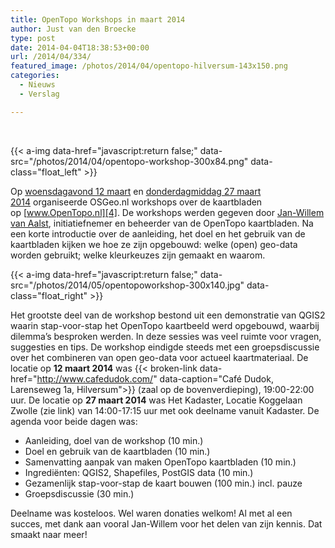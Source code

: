 ```yaml
---
title: OpenTopo Workshops in maart 2014
author: Just van den Broecke
type: post
date: 2014-04-04T18:38:53+00:00
url: /2014/04/334/
featured_image: /photos/2014/04/opentopo-hilversum-143x150.png
categories:
  - Nieuws
  - Verslag

---
```

&nbsp;

<!-- <img loading="lazy" class="alignleft wp-image-156 size-medium" src="/photos/2014/04/opentopo-workshop-300x84.png" alt="opentopo-workshop" width="300" height="84" srcset="/photos/2014/04/opentopo-workshop-300x84.png 300w, /photos/2014/04/opentopo-workshop-260x73.png 260w, /photos/2014/04/opentopo-workshop-160x45.png 160w, /photos/2014/04/opentopo-workshop.png 330w" sizes="(max-width: 300px) 100vw, 300px" /> -->
{{< a-img data-href="javascript:return false;" data-src="/photos/2014/04/opentopo-workshop-300x84.png" data-class="float_left" >}}

Op [woensdagavond 12 maart][1] en [donderdagmiddag 27 maart 2014][2] organiseerde OSGeo.nl workshops over de kaartbladen op [www.OpenTopo.nl][4]. De workshops werden gegeven door [Jan-Willem van Aalst][4], initiatiefnemer en beheerder van de OpenTopo kaartbladen. Na een korte introductie over de aanleiding, het doel en het gebruik van de kaartbladen kijken we hoe ze zijn opgebouwd: welke (open) geo-data worden gebruikt; welke kleurkeuzes zijn gemaakt en waarom. 

<!-- <img loading="lazy" class="alignright wp-image-195 size-medium" src="/photos/2014/05/opentopoworkshop-300x140.jpg" alt="opentopoworkshop" width="300" height="140" srcset="/photos/2014/05/opentopoworkshop-300x140.jpg 300w, /photos/2014/05/opentopoworkshop-1024x478.jpg 1024w, /photos/2014/05/opentopoworkshop-624x291.jpg 624w, /photos/2014/05/opentopoworkshop.jpg 1070w" sizes="(max-width: 300px) 100vw, 300px" /> -->
{{< a-img data-href="javascript:return false;" data-src="/photos/2014/05/opentopoworkshop-300x140.jpg" data-class="float_right" >}}

Het grootste deel van de workshop bestond uit een demonstratie van QGIS2 waarin stap-voor-stap het OpenTopo kaartbeeld werd opgebouwd, waarbij dilemma’s besproken werden. In deze sessies was veel ruimte voor vragen, suggesties en tips. De workshop eindigde steeds met een groepsdiscussie over het combineren van open geo-data voor actueel kaartmateriaal. De locatie op **12 maart 2014** was {{< broken-link data-href="http://www.cafedudok.com/" data-caption="Café Dudok, Larenseweg 1a, Hilversum">}} (zaal op de bovenverdieping), 19:00-22:00 uur. De locatie op **27 maart 2014** was Het Kadaster, Locatie Koggelaan Zwolle 
(zie link) van 14:00-17:15 uur met ook deelname vanuit Kadaster. De agenda voor beide dagen was:

  * Aanleiding, doel van de workshop (10 min.)
  * Doel en gebruik van de kaartbladen (10 min.)
  * Samenvatting aanpak van maken OpenTopo kaartbladen (10 min.)
  * Ingrediënten: QGIS2, Shapefiles, PostGIS data (10 min.)
  * Gezamenlijk stap-voor-stap de kaart bouwen (100 min.) incl. pauze
  * Groepsdiscussie (30 min.)

Deelname was kosteloos. Wel waren donaties welkom! Al met al een succes, met dank aan vooral Jan-Willem voor het delen van zijn kennis. Dat smaakt naar meer!

 [1]: http://www.meetup.com/OSGeoNL/events/161761062
 [2]: http://www.meetup.com/OSGeoNL/events/165901792
 [3]: http://www.opentopo.nl/
 [4]: http://nl.linkedin.com/in/janwillemvanaalst